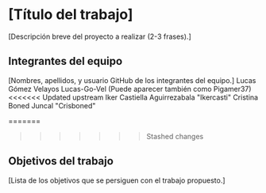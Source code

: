 # [Título del trabajo]

[Descripción breve del proyecto a realizar (2-3 frases).]

## Integrantes del equipo

[Nombres, apellidos, y usuario GitHub de los integrantes del equipo.]
Lucas Gómez Velayos Lucas-Go-Vel (Puede aparecer también como Pigamer37)
<<<<<<< Updated upstream
Iker Castiella Aguirrezabala "Ikercasti"
Cristina Boned Juncal "Crisboned"

=======
>>>>>>> Stashed changes

## Objetivos del trabajo

[Lista de los objetivos que se persiguen con el trabajo propuesto.]
